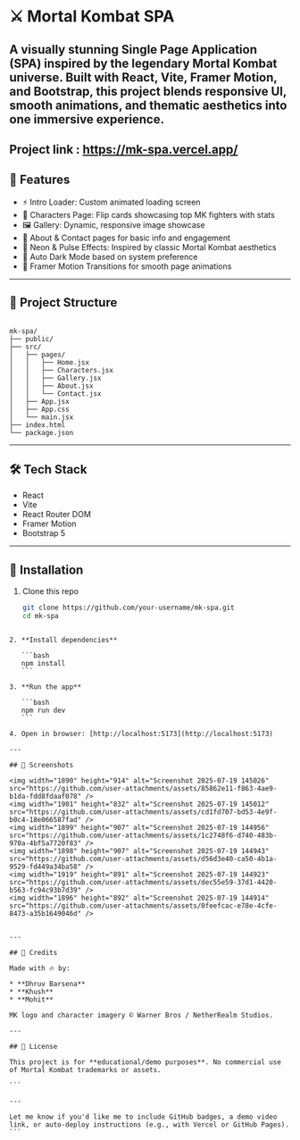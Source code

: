 # ⚔️ Mortal Kombat SPA

A visually stunning Single Page Application (SPA) inspired by the legendary **Mortal Kombat** universe. Built with **React**, **Vite**, **Framer Motion**, and **Bootstrap**, this project blends responsive UI, smooth animations, and thematic aesthetics into one immersive experience.
---
Project link : https://mk-spa.vercel.app/
---
## 🚀 Features

- ⚡ Intro Loader: Custom animated loading screen
- 🎴 Characters Page: Flip cards showcasing top MK fighters with stats
- 🖼️ Gallery: Dynamic, responsive image showcase
- 📝 About & Contact pages for basic info and engagement
- 🎨 Neon & Pulse Effects: Inspired by classic Mortal Kombat aesthetics
- 🌙 Auto Dark Mode based on system preference
- 🔄 Framer Motion Transitions for smooth page animations

---

## 📂 Project Structure

```

mk-spa/
├── public/
├── src/
│   ├── pages/
│   │   ├── Home.jsx
│   │   ├── Characters.jsx
│   │   ├── Gallery.jsx
│   │   ├── About.jsx
│   │   └── Contact.jsx
│   ├── App.jsx
│   ├── App.css
│   └── main.jsx
├── index.html
└── package.json

````

---

## 🛠️ Tech Stack

- React
- Vite
- React Router DOM
- Framer Motion
- Bootstrap 5

---

## 🧾 Installation

1. Clone this repo
   ```bash
   git clone https://github.com/your-username/mk-spa.git
   cd mk-spa
````

2. **Install dependencies**

   ```bash
   npm install
   ```

3. **Run the app**

   ```bash
   npm run dev
   ```

4. Open in browser: [http://localhost:5173](http://localhost:5173)

---

## 📸 Screenshots

<img width="1890" height="914" alt="Screenshot 2025-07-19 145026" src="https://github.com/user-attachments/assets/85862e11-f863-4ae9-b1da-fdd8fdaaf078" />
<img width="1901" height="832" alt="Screenshot 2025-07-19 145012" src="https://github.com/user-attachments/assets/cd1fd707-bd53-4e9f-b0c4-18e066587fad" />
<img width="1899" height="907" alt="Screenshot 2025-07-19 144956" src="https://github.com/user-attachments/assets/1c2748f6-d740-483b-970a-4bf5a7720f83" />
<img width="1898" height="907" alt="Screenshot 2025-07-19 144943" src="https://github.com/user-attachments/assets/d56d3e40-ca50-4b1a-9529-fd449a34ba58" />
<img width="1919" height="891" alt="Screenshot 2025-07-19 144923" src="https://github.com/user-attachments/assets/dec55e59-37d1-4420-b563-fc94c93b7d39" />
<img width="1896" height="892" alt="Screenshot 2025-07-19 144914" src="https://github.com/user-attachments/assets/0feefcac-e78e-4cfe-8473-a35b1649046d" />


---

## 🙌 Credits

Made with 🔥 by:

* **Dhruv Barsena**
* **Khush**
* **Mohit**

MK logo and character imagery © Warner Bros / NetherRealm Studios.

---

## 📜 License

This project is for **educational/demo purposes**. No commercial use of Mortal Kombat trademarks or assets.

```

---

Let me know if you'd like me to include GitHub badges, a demo video link, or auto-deploy instructions (e.g., with Vercel or GitHub Pages).
```
